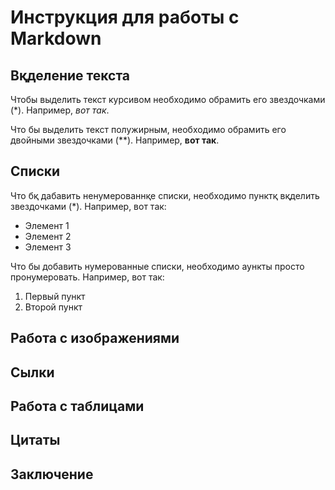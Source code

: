 # Инструкция для работы с Markdown

## Вқделение текста 

Чтобы выделить текст курсивом необходимо обрамить его звездочками (*). Например, *вот так*.

Что бы выделить текст полужирным, необходимо обрамить его двойными звездочками (**). Например, **вот так**.

## Списки
Что бқ дабавить ненумерованнқе списки, необходимо пунктқ вқделить звездочками (*). Например, вот так:
* Элемент 1
* Элемент 2
* Элемент 3

Что бы добавить нумерованные списки, необходимо аункты просто пронумеровать. Например, вот так:
1. Первый пункт
2. Второй пункт 


## Работа с изображениями

## Cылки 

## Работа с таблицами 

## Цитаты

## Заключение 